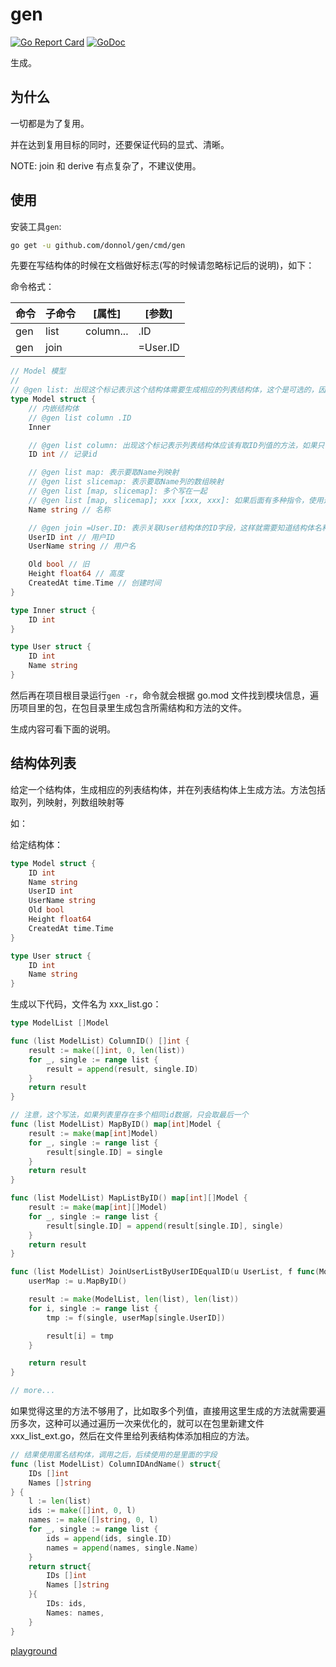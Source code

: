 # gen

[![Go Report Card](https://goreportcard.com/badge/github.com/donnol/gen)](https://goreportcard.com/report/github.com/donnol/gen)
[![GoDoc](https://pkg.go.dev/mod/github.com/donnol/gen?status.svg)](https://pkg.go.dev/mod/github.com/donnol/gen)

生成。

## 为什么

一切都是为了复用。

并在达到复用目标的同时，还要保证代码的显式、清晰。

NOTE: join 和 derive 有点复杂了，不建议使用。

## 使用

安装工具`gen`:

```sh
go get -u github.com/donnol/gen/cmd/gen
```

先要在写结构体的时候在文档做好标志(写的时候请忽略标记后的说明)，如下：

命令格式：

| 命令 | 子命令 | [属性]    | [参数]   |
| ---- | ------ | --------- | -------- |
| gen  | list   | column... | .ID      |
| gen  | join   |           | =User.ID |

```go
// Model 模型
//
// @gen list: 出现这个标记表示这个结构体需要生成相应的列表结构体，这个是可选的，因为字段标记里出现了也要生成
type Model struct {
    // 内嵌结构体
    // @gen list column .ID
    Inner

    // @gen list column: 出现这个标记表示列表结构体应该有取ID列值的方法，如果只有这个标记，没有结构体标记，也要生成相应的列表结构体
    ID int // 记录id

    // @gen list map: 表示要取Name列映射
    // @gen list slicemap: 表示要取Name列的数组映射
    // @gen list [map, slicemap]: 多个写在一起
    // @gen list [map, slicemap]; xxx [xxx, xxx]: 如果后面有多种指令，使用这个格式(NOTE:未实现)
    Name string // 名称

    // @gen join =User.ID: 表示关联User结构体的ID字段，这样就需要知道结构体名和字段名，如果结构体在其它包，还需要有包路径，如：github.com/pkg/errors.XXX.YYY，或相对路径：./pkgpath.XXX.YYY, ../pkgpath.XXX.YYY
    UserID int // 用户ID
    UserName string // 用户名

    Old bool // 旧
    Height float64 // 高度
    CreatedAt time.Time // 创建时间
}

type Inner struct {
    ID int
}

type User struct {
    ID int
    Name string
}
```

然后再在项目根目录运行`gen -r`，命令就会根据 go.mod 文件找到模块信息，遍历项目里的包，在包目录里生成包含所需结构和方法的文件。

生成内容可看下面的说明。

## 结构体列表

给定一个结构体，生成相应的列表结构体，并在列表结构体上生成方法。方法包括取列，列映射，列数组映射等

如：

给定结构体：

```go
type Model struct {
    ID int
    Name string
    UserID int
    UserName string
    Old bool
    Height float64
    CreatedAt time.Time
}

type User struct {
    ID int
    Name string
}
```

生成以下代码，文件名为 xxx_list.go：

```go
type ModelList []Model

func (list ModelList) ColumnID() []int {
    result := make([]int, 0, len(list))
    for _, single := range list {
        result = append(result, single.ID)
    }
    return result
}

// 注意，这个写法，如果列表里存在多个相同id数据，只会取最后一个
func (list ModelList) MapByID() map[int]Model {
    result := make(map[int]Model)
    for _, single := range list {
        result[single.ID] = single
    }
    return result
}

func (list ModelList) MapListByID() map[int][]Model {
    result := make(map[int][]Model)
    for _, single := range list {
        result[single.ID] = append(result[single.ID], single)
    }
    return result
}

func (list ModelList) JoinUserListByUserIDEqualID(u UserList, f func(Model, User) Model) ModelList {
    userMap := u.MapByID()

    result := make(ModelList, len(list), len(list))
    for i, single := range list {
        tmp := f(single, userMap[single.UserID])

        result[i] = tmp
    }

    return result
}

// more...
```

如果觉得这里的方法不够用了，比如取多个列值，直接用这里生成的方法就需要遍历多次，这种可以通过遍历一次来优化的，就可以在包里新建文件 xxx_list_ext.go，然后在文件里给列表结构体添加相应的方法。

```go
// 结果使用匿名结构体，调用之后，后续使用的是里面的字段
func (list ModelList) ColumnIDAndName() struct{
    IDs []int
    Names []string
} {
    l := len(list)
    ids := make([]int, 0, l)
    names := make([]string, 0, l)
    for _, single := range list {
        ids = append(ids, single.ID)
        names = append(names, single.Name)
    }
    return struct{
        IDs []int
        Names []string
    }{
        IDs: ids,
        Names: names,
    }
}

```

[playground](https://play.golang.org/p/RTHKlv8WqyO)
